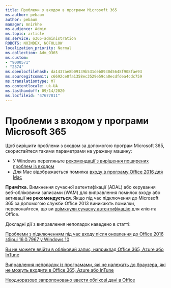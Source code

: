 ```yaml
---
title: Проблеми з входом в програми Microsoft 365
ms.author: pebaum
author: pebaum
manager: mnirkhe
ms.audience: Admin
ms.topic: article
ms.service: o365-administration
ROBOTS: NOINDEX, NOFOLLOW
localization_priority: Normal
ms.collection: Adm_O365
ms.custom:
- "9000571"
- "2574"
ms.openlocfilehash: da1437ae8b09139b531deb8930d5648f908fae93
ms.sourcegitcommit: c6692ce0fa1358ec3529e59ca0ecdfdea4cdc759
ms.translationtype: MT
ms.contentlocale: uk-UA
ms.lasthandoff: 09/14/2020
ms.locfileid: "47677011"
---
```

# <a name="issues-signing-into-microsoft-365-apps"></a>Проблеми з входом у програми Microsoft 365

Щоб вирішити проблеми з входом за допомогою програм Microsoft 365, скористайтеся такими параметрами на уражену машину:  

- У Windows перегляньте [рекомендації з вирішення поширених проблем із входом](https://docs.microsoft.com/office365/troubleshoot/administration/disabling-adal-wam-not-recommended#recommendations-on-resolving-common-sign-in-issues)
- Для Mac відображається помилка  [входу в програму Office 2016 для Mac](https://docs.microsoft.com/office365/troubleshoot/authentication/sign-in-to-office-2016-for-mac-fail)

**Примітка.** Вимкнення сучасної автентифікації (ADAL) або керування веб-обліковими записами (WAM) для виправлення помилок входу або активації  **не рекомендується**. Якщо під час підключення до Microsoft 365 за допомогою служби Office 2013 виникають помилки, переконайтеся, що ви [ввімкнули сучасну автентифікацію](https://docs.microsoft.com/microsoft-365/admin/security-and-compliance/enable-modern-authentication)  для клієнта Office.

Докладні дії з виправлення неполадок наведено в статті:

[Проблеми з підключенням під час входу після оновлення до Office 2016 збірці 16.0.7967 у Windows 10](https://docs.microsoft.com/office365/troubleshoot/administration/connection-issue-when-sign-in-office-2016)  

[Ви не можете ввійти в обліковий запис, наприклад Office 365, Azure або InTune](https://docs.microsoft.com/office365/troubleshoot/authentication/sign-in-to-office-365-azure-intune)

[Виправлення неполадок із програмами, які не належать до браузера, які не можуть входити в Office 365, Azure або InTune](https://support.office.com/article/how-to-troubleshoot-non-browser-apps-that-can-t-sign-in-to-office-365-azure-or-intune-3ba1b268-66f6-462c-b0e5-070f5c2603c1?ui=en-US&rs=en-US&ad=US)

[Неодноразово запропоновано ввести облікові дані в Office](https://docs.microsoft.com/office365/troubleshoot/authentication/access-denied-when-connect-to-office-365)